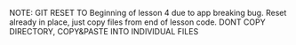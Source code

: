 NOTE: GIT RESET TO Beginning of lesson 4 due to app breaking bug. Reset already in place, just copy files from end of lesson code. DONT COPY DIRECTORY, COPY&PASTE INTO INDIVIDUAL FILES